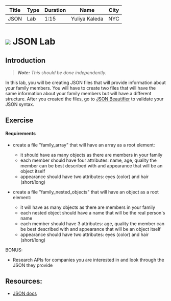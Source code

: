 

| Title | Type | Duration | Name | City |
| --- | --- | --- | --- | --- |
| JSON | Lab | 1:15 | Yuliya Kaleda | NYC |


# ![](https://ga-dash.s3.amazonaws.com/production/assets/logo-9f88ae6c9c3871690e33280fcf557f33.png) JSON Lab

<!--  OUTSTANDING
1. This lab should be re-worked to focus more on the structure of JSON API returns: http://stackoverflow.com/questions/12806386/standard-json-api-response-format

-->

## Introduction

> ***Note:*** _This should be done independently._

In this lab, you will be creating JSON files that will provide information about your family members. You will have to create two files that will have the same information about your family members but will have a different structure. After you created the files, go to [JSON Beautifier](http://codebeautify.org/jsonviewer) to validate your JSON syntax.

## Exercise  

#### Requirements

- create a file "family_array" that will have an array as a root element:

	* it should have as many objects as there are members in your family
	* each member should have four attributes: name, age, quality the member can be best described with and appearance that will be an object itself
	* appearance should have two attributes: eyes (color) and hair (short/long)


- create a file "family_nested_objects" that will have an object as a root element:

	* it will have as many objects as there are members in your family
	* each nested object should have a name that will be the real person's name
	* each member should have 3 attributes: age, quality the member can be best described with and appearance that will be an object itself
	* appearance should have two attributes: eyes (color) and hair (short/long)

BONUS:
- Research APIs for companies you are interested in and look through the JSON they provide


## Resources:
- [JSON docs](http://www.json.org/)
